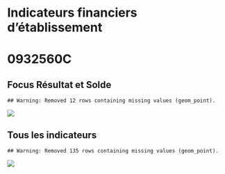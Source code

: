 Indicateurs financiers d’établissement
================

# 0932560C

## Focus Résultat et Solde

    ## Warning: Removed 12 rows containing missing values (geom_point).

![](/home/julien/repo/cpesr/RFC/Finances/Etablissements/0932560c_files/figure-gfm/etab.focus-1.png)<!-- -->

## Tous les indicateurs

    ## Warning: Removed 135 rows containing missing values (geom_point).

![](/home/julien/repo/cpesr/RFC/Finances/Etablissements/0932560c_files/figure-gfm/etab-1.png)<!-- -->
